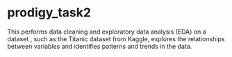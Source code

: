 # prodigy_task2
This performs data cleaning and exploratory data analysis (EDA) on a dataset , such as the Titanic dataset from Kaggle, explores the relationships between variables and identifies patterns and trends in the data.

